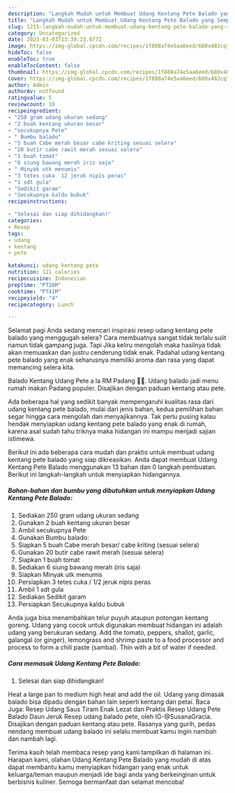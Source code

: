 ```yaml
---
description: "Langkah Mudah untuk Membuat Udang Kentang Pete Balado yang Sempurna, Buat Buka Puasa Lezat"
title: "Langkah Mudah untuk Membuat Udang Kentang Pete Balado yang Sempurna, Buat Buka Puasa Lezat"
slug: 1215-langkah-mudah-untuk-membuat-udang-kentang-pete-balado-yang-sempurna-buat-buka-puasa-lezat
category: Uncategorized
date: 2023-03-03T13:39:23.077Z
image: https://img-global.cpcdn.com/recipes/1f888a74e5aa6eed/680x482cq70/udang-kentang-pete-balado-foto-resep-utama.jpg
hideToc: false
enableToc: true
enableTocContent: false
thumbnail: https://img-global.cpcdn.com/recipes/1f888a74e5aa6eed/680x482cq70/udang-kentang-pete-balado-foto-resep-utama.jpg
cover: https://img-global.cpcdn.com/recipes/1f888a74e5aa6eed/680x482cq70/udang-kentang-pete-balado-foto-resep-utama.jpg
author: Admin
authorAv: notfound
ratingvalue: 5
reviewcount: 18
recipeingredient:
- "250 gram udang ukuran sedang"
- "2 buah kentang ukuran besar"
- "secukupnya Pete"
- " Bumbu balado"
- "5 buah Cabe merah besar cabe kriting sesuai selera"
- "20 butir cabe rawit merah sesuai selera"
- "1 buah tomat"
- "6 siung bawang merah iris saja"
- " Minyak utk menumis"
- "3 tetes cuka  12 jeruk nipis peras"
- "1 sdt gula"
- "Sedikit garam"
- "Secukupnya kaldu bubuk"
recipeinstructions:

- "Selesai dan siap dihidangkan!"
categories:
- Resep
tags:
- udang
- kentang
- pete

katakunci: udang kentang pete 
nutrition: 121 calories
recipecuisine: Indonesian
preptime: "PT26M"
cooktime: "PT41M"
recipeyield: "4"
recipecategory: Lunch

---
```



Selamat pagi Anda sedang mencari inspirasi resep udang kentang pete balado yang menggugah selera? Cara membuatnya sangat tidak terlalu sulit namun tidak gampang juga. Tapi Jika keliru mengolah maka hasilnya tidak akan memuaskan dan justru cenderung tidak enak. Padahal udang kentang pete balado yang enak seharusnya memiliki aroma dan rasa yang dapat memancing selera kita.


Balado Kentang Udang Pete a la RM Padang 👍🏼. Udang balado jadi menu rumah makan Padang populer. Disajikan dengan paduan kentang atau pete.

Ada beberapa hal yang sedikit banyak mempengaruhi kualitas rasa dari udang kentang pete balado, mulai dari jenis bahan, kedua pemilihan bahan segar hingga cara mengolah dan menyajikannya. Tak perlu pusing kalau hendak menyiapkan udang kentang pete balado yang enak di rumah, karena asal sudah tahu triknya maka hidangan ini mampu menjadi sajian istimewa.


Berikut ini ada beberapa cara mudah dan praktis untuk membuat udang kentang pete balado yang siap dikreasikan. Anda dapat membuat Udang Kentang Pete Balado menggunakan 13 bahan dan 0 langkah pembuatan. Berikut ini langkah-langkah untuk menyiapkan hidangannya.

<!--inarticleads1-->

##### Bahan-bahan dan bumbu yang dibutuhkan untuk menyiapkan Udang Kentang Pete Balado:

1. Sediakan 250 gram udang ukuran sedang
1. Gunakan 2 buah kentang ukuran besar
1. Ambil secukupnya Pete
1. Gunakan  Bumbu balado:
1. Siapkan 5 buah Cabe merah besar/ cabe kriting (sesuai selera)
1. Gunakan 20 butir cabe rawit merah (sesuai selera)
1. Siapkan 1 buah tomat
1. Sediakan 6 siung bawang merah (iris saja)
1. Siapkan  Minyak utk menumis
1. Persiapkan 3 tetes cuka / 1/2 jeruk nipis peras
1. Ambil 1 sdt gula
1. Sediakan Sedikit garam
1. Persiapkan Secukupnya kaldu bubuk


Anda juga bisa menambahkan telur puyuh ataupun potongan kentang goreng. Udang yang cocok untuk digunakan membuat hidangan ini adalah udang yang berukuran sedang. Add the tomato, peppers, shallot, garlic, galangal (or ginger), lemongrass and shrimp paste to a food processor and process to form a chili paste (sambal). Thin with a bit of water if needed. 

<!--inarticleads2-->

##### Cara memasak Udang Kentang Pete Balado:


1. Selesai dan siap dihidangkan!

Heat a large pan to medium high heat and add the oil. Udang yang dimasak balado bisa dipadu dengan bahan lain seperti kentang dan petai. Baca Juga: Resep Udang Saus Tiram Enak Lezat dan Praktis Resep Udang Pete Balado Daun Jeruk⁣ Resep udang balado pete, oleh IG-@SusanaGracia. Disajikan dengan paduan kentang atau pete. Rasanya yang gurih, pedas nendang membuat udang balado ini selalu membuat kamu ingin nambah dan nambah lagi. 

Terima kasih telah membaca resep yang kami tampilkan di halaman ini. Harapan kami, olahan Udang Kentang Pete Balado yang mudah di atas dapat membantu kamu menyiapkan hidangan yang enak untuk keluarga/teman maupun menjadi ide bagi anda yang berkeinginan untuk berbisnis kuliner. Semoga bermanfaat dan selamat mencoba!
